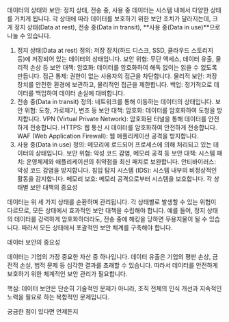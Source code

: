 데이터의 상태와 보안: 정지 상태, 전송 중, 사용 중
데이터는 시스템 내에서 다양한 상태를 거치게 됩니다. 각 상태에 따라 데이터를 보호하기 위한 보안 조치가 달라지는데, 크게 정지 상태(Data at rest), 전송 중(Data in transit), **사용 중(Data in use)**으로 나눌 수 있습니다.

1. 정지 상태(Data at rest)
정의: 저장 장치(하드 디스크, SSD, 클라우드 스토리지 등)에 저장되어 있는 데이터의 상태입니다.
보안 위협: 무단 액세스, 데이터 유출, 물리적 손상 등
보안 대책:
암호화: 데이터를 암호화하여 해독 없이는 읽을 수 없도록 만듭니다.
접근 통제: 권한이 없는 사용자의 접근을 차단합니다.
물리적 보안: 저장 장치를 안전한 환경에 보관하고, 물리적인 접근을 제한합니다.
백업: 정기적으로 데이터를 백업하여 데이터 손실에 대비합니다.
2. 전송 중(Data in transit)
정의: 네트워크를 통해 이동하는 데이터의 상태입니다.
보안 위협: 도청, 가로채기, 변조 등
보안 대책:
암호화: 데이터를 암호화하여 도청을 방지합니다.
VPN (Virtual Private Network): 암호화된 터널을 통해 데이터를 안전하게 전송합니다.
HTTPS: 웹 통신 시 데이터를 암호화하여 안전하게 전송합니다.
WAF (Web Application Firewall): 웹 애플리케이션 공격을 방지합니다.
3. 사용 중(Data in use)
정의: 메모리에 로드되어 프로세스에 의해 처리되고 있는 데이터의 상태입니다.
보안 위협: 악성 코드 감염, 메모리 공격 등
보안 대책:
시스템 패치: 운영체제와 애플리케이션의 취약점을 최신 패치로 보완합니다.
안티바이러스: 악성 코드 감염을 방지합니다.
침입 탐지 시스템 (IDS): 시스템 내부의 비정상적인 활동을 감지합니다.
메모리 보호: 메모리 공격으로부터 시스템을 보호합니다.
각 상태별 보안 대책의 중요성

데이터는 위 세 가지 상태를 순환하며 관리됩니다. 각 상태별로 발생할 수 있는 위협이 다르므로, 모든 상태에서 효과적인 보안 대책을 수립해야 합니다. 예를 들어, 정지 상태의 데이터를 강력하게 암호화하더라도, 전송 중에 해킹을 당하면 무용지물이 될 수 있습니다. 따라서 모든 상태에서 포괄적인 보안 체계를 구축해야 합니다.

데이터 보안의 중요성

데이터는 기업의 가장 중요한 자산 중 하나입니다. 데이터 유출은 기업의 평판 손상, 금전적 손실, 법적 문제 등 심각한 결과를 초래할 수 있습니다. 따라서 데이터를 안전하게 보호하기 위한 체계적인 보안 관리가 필요합니다.

핵심: 데이터 보안은 단순히 기술적인 문제가 아니라, 조직 전체의 인식 개선과 지속적인 노력을 필요로 하는 복합적인 문제입니다.

궁금한 점이 있다면 언제든지